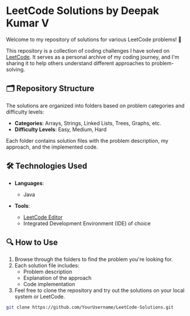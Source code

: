 # LeetCode Solutions by Deepak Kumar V  

Welcome to my repository of solutions for various LeetCode problems! 🚀  

This repository is a collection of coding challenges I have solved on [LeetCode](https://leetcode.com/). It serves as a personal archive of my coding journey, and I'm sharing it to help others understand different approaches to problem-solving.  

## 🗂️ Repository Structure  

The solutions are organized into folders based on problem categories and difficulty levels:  

- **Categories**: Arrays, Strings, Linked Lists, Trees, Graphs, etc.  
- **Difficulty Levels**: Easy, Medium, Hard  

Each folder contains solution files with the problem description, my approach, and the implemented code.  

## 🛠️ Technologies Used  

- **Languages**:   
  - Java  

- **Tools**:  
  - [LeetCode Editor](https://leetcode.com/problemset/all/)  
  - Integrated Development Environment (IDE) of choice  

## 🔍 How to Use  

1. Browse through the folders to find the problem you're looking for.  
2. Each solution file includes:  
   - Problem description  
   - Explanation of the approach  
   - Code implementation  
3. Feel free to clone the repository and try out the solutions on your local system or LeetCode.  

```bash
git clone https://github.com/YourUsername/LeetCode-Solutions.git
